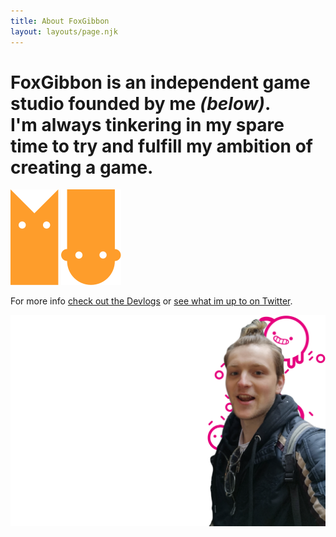 ```yaml
---
title: About FoxGibbon
layout: layouts/page.njk
---
```


<h1 class="title"><span>FoxGibbon</span> is an <span>independent game studio</span> founded by me <em>(below)</em>.<br>I'm always tinkering in my spare time to try and fulfill my ambition of creating a game.</h1>
<img src="/static/images/fox.svg">
<img src="/static/images/gibbon.svg">
<p>For more info <a href="/">check out the Devlogs</a> or <a href="https://twitter.com/FoxGibbon">see what im up to on Twitter</a>.</p>
<img class="me" src="/static/me.png">

